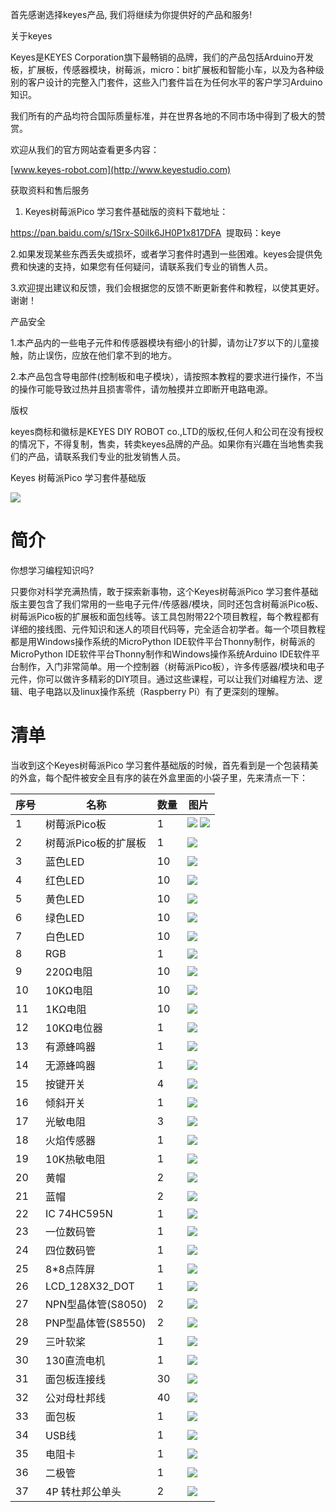 首先感谢选择keyes产品, 我们将继续为你提供好的产品和服务!

关于keyes

Keyes是KEYES Corporation旗下最畅销的品牌，我们的产品包括Arduino开发板，扩展板，传感器模块，树莓派，micro：bit扩展板和智能小车，以及为各种级别的客户设计的完整入门套件，这些入门套件旨在为任何水平的客户学习Arduino知识。

我们所有的产品均符合国际质量标准，并在世界各地的不同市场中得到了极大的赞赏。

欢迎从我们的官方网站查看更多内容：

[www.keyes-robot.com](http://www.keyestudio.com)

获取资料和售后服务

1.  Keyes树莓派Pico     学习套件基础版的资料下载地址：

<https://pan.baidu.com/s/1Srx-S0iIk6JH0P1x817DFA>  提取码：keye

2.如果发现某些东西丢失或损坏，或者学习套件时遇到一些困难。keyes会提供免费和快速的支持，如果您有任何疑问，请联系我们专业的销售人员。

3.欢迎提出建议和反馈，我们会根据您的反馈不断更新套件和教程，以使其更好。谢谢！

产品安全

1.本产品内的一些电子元件和传感器模块有细小的针脚，请勿让7岁以下的儿童接触，防止误伤，应放在他们拿不到的地方。

2.本产品包含导电部件(控制板和电子模块），请按照本教程的要求进行操作，不当的操作可能导致过热并且损害零件，请勿触摸并立即断开电路电源。

版权

keyes商标和徽标是KEYES DIY ROBOT co.,LTD的版权,任何人和公司在没有授权的情况下，不得复制，售卖，转卖keyes品牌的产品。如果你有兴趣在当地售卖我们的产品，请联系我们专业的批发销售人员。

Keyes 树莓派Pico 学习套件基础版

![](media/a56bfe00626c23418a87b55ac63584f9.jpg)

# 简介

你想学习编程知识吗?

只要你对科学充满热情，敢于探索新事物，这个Keyes树莓派Pico
学习套件基础版主要包含了我们常用的一些电子元件/传感器/模块，同时还包含树莓派Pico板、树莓派Pico板的扩展板和面包线等。该工具包附带22个项目教程，每个教程都有详细的接线图、元件知识和迷人的项目代码等，完全适合初学者。每一个项目教程都是用Windows操作系统的MicroPython IDE软件平台Thonny制作，树莓派的MicroPython IDE软件平台Thonny制作和Windows操作系统Arduino IDE软件平台制作，入门非常简单。用一个控制器（树莓派Pico板），许多传感器/模块和电子元件，你可以做许多精彩的DIY项目。通过这些课程，可以让我们对编程方法、逻辑、电子电路以及linux操作系统（Raspberry Pi）有了更深刻的理解。

# 清单

当收到这个Keyes树莓派Pico
学习套件基础版的时候，首先看到是一个包装精美的外盒，每个配件被安全且有序的装在外盒里面的小袋子里，先来清点一下：


|序号|名称|数量|图片|
|-|-|-|-|
|1|树莓派Pico板|1|![](media/53d921810331ed293d5c679a308d9041.jpg) ![](media/ec4d598d51c5bcc7e6307d2001d30766.png)|
|2|树莓派Pico板的扩展板|1|![](media/d0d3445b137a2d70a49b32295f2b35b2.png)|
|3|蓝色LED|10|![](media/8fe64d926a19bb089e4d1ef0fcc8a248.png)|
|4|红色LED|10|![](media/0d53baf45e35f3269e791a80cce8111a.png)|
|5|黄色LED|10|![](media/e17c1014960478d0c9cd2b2c11a09cbf.png)|
|6|绿色LED|10|![](media/a8da3e5b0bbaf332efd9468b08324470.png)|
|7|白色LED|10|![](media/6d6cd4fc80d694c33dd9785b8f4710ef.png)|
|8|RGB|1|![](media/4a72a2edc72d11085c1379ba188038e9.png)|
|9|220Ω电阻|10|![](media/0cf0f03a2c009c1b355c9944aba1eaf3.png)|
|10|10KΩ电阻|10|![](media/68d3a6ff1378639de80da648ec51eaca.png)|
|11|1KΩ电阻|10|![](media/3b790c2dc061cba76309a253eea8d36c.png)|
|12|10KΩ电位器|1|![](media/546f5f55eb9b64849c78588b0a3499df.png)|
|13|有源蜂鸣器|1|![](media/ebb2a39044e2d44e3f6c9a9f5308645d.png)|
|14|无源蜂鸣器|1|![](media/0374229695462b9f9fb7d95f3130a8a1.png)|
|15|按键开关|4|![](media/6320b1ae93c9a030a73fa7e2017cf25d.png)|
|16|倾斜开关|1|![](media/50b610997f66a4aa1d18d57b4d6de577.png)|
|17|光敏电阻|3|![](media/17f77e28690fc51443001788e9d10dd4.png)|
|18|火焰传感器|1|![](media/72e9beae509030386bcabbb10229f22b.png)|
|19|10K热敏电阻|1|![](media/2f539fb4e7596da0a14ba1d8021017b1.png)|
|20|黄帽|2|![](media/8defa4d3994ce0f2291b05c2fd04ee9c.png)|
|21|蓝帽|2|![](media/cff79a8ecf7a8dfe56b44a8c93a23693.png)|
|22|IC 74HC595N|1|![](media/a925e2575bc6df8346b884362bfafea0.png)|
|23|一位数码管|1|![](media/54ed13592bcdd7c54689085ec09e912c.png)|
|24|四位数码管|1|![](media/f180acd9e759e2c506a960f7650d7f0a.png)|
|25|8*8点阵屏|1|![](media/fdd28ea5abfe18ccd09e42c6d897c8aa.png)|
|26|LCD_128X32_DOT|1|![](media/466ee9b150fa554162c0d1d2d621fbde.png)|
|27|NPN型晶体管(S8050)|2|![](media/9ab8162cf6d998b145c6fdb31ee9733f.png)|
|28|PNP型晶体管(S8550)|2|![](media/9ab8162cf6d998b145c6fdb31ee9733f.png)|
|29|三叶软桨|1|![](media/3b6ee3379e0b42a4e1e66bc520b4e08e.png)|
|30|130直流电机|1|![](media/172a77f56de41c440855ba2e8b135b7f.jpg)|
|31|面包板连接线|30|![](media/1359ce3c9912e773faf047fb83d0dd5f.png)|
|32|公对母杜邦线|40|![](media/b3c45ca19cebe457a5d02a22167a54e1.png)|
|33|面包板|1|![](media/14f1c6dd63a9ef655e0dbb07d1206621.png)|
|34|USB线|1|![](media/5b18e5d3ba519ba44220010d58ec3046.png)|
|35|电阻卡|1|![](media/89aaafefa692d400a031a0e213879c56.png)|
|36|二极管|1|![](media/f41b806390114d231877a53a295bb74d.png)|
|37|4P 转杜邦公单头|2|![](media/151644f18b8d14898f9d4f622503cc8e.png)|




